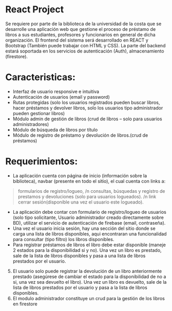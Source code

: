 # React Project

Se requiere por parte de la biblioteca de la universidad de la costa que se desarrolle
una aplicación web que gestione el proceso de préstamo de libros a sus estudiantes,
profesores y funcionarios en general de dicha organización.
El frontend del sistema será desarrollado en REACT y Bootstrap (También puede
trabajar con HTML y CSS).
La parte del backend estará soportada en los servicios de autenticación (Auth),
almacenamiento (firestore).

# Caracteristicas:
* Interfaz de usuario responsive e intuitiva
* Autenticación de usuarios (email y password)
* Rutas protegidas (solo los usuarios registrados pueden buscar libros, hacer
préstamos y devolver libros, solo los usuarios tipo administrador pueden
gestionar libros)
* Módulo admin de gestión de libros (crud de libros – solo para usuarios
administradores)
* Módulo de búsqueda de libros por título
* Módulo de registro de préstamo y devolución de libros.(crud de préstamos)

# Requerimientos:
* La aplicación cuenta con página de inicio (información sobre la biblioteca),
navbar (presente en todo el sitio), el cual cuenta con links a:
> formularios de registro/logueo, /n
> consultas, búsquedas y registro de prestamos y devoluciones (solo para
usuarios logueados). /n
> link cerrar sesión(disponible una vez el usuario este logueado).
* La aplicación debe contar con formulario de registro/logueo de usuarios (solo
tipo solicitante, Usuario administrador creado directamente sobre BD), utilizar el
servicio de autenticación de firebase (email, contraseña).
* Una vez el usuario inicia sesión, hay una sección del sitio donde se carga una lista
de libros disponibles, aqui encontraran una funcionalidad para consultar (tipo filtro) los
libros disponibles.
* Para registrar préstamos de libros el libro debe estar disponible (maneje 2
estados para la disponibilidad si y no). Una vez un libro es prestado, sale de la lista de
libros disponibles y pasa a una lista de libros prestados por el usuario.
5. El usuario solo puede registrar la devolución de un libro anteriormente prestado
(asegúrese de cambiar el estado para la disponibilidad de no a si, una vez sea devuelto el
libro). Una vez un libro es devuelto, sale de la lista de libros prestados por el usuario y
pasa a la lista de libros disponibles.
6. El modulo administrador constituye un crud para la gestión de los libros en firestore
